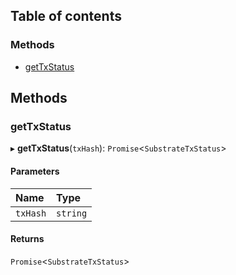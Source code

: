 ## Table of contents

### Methods

- [getTxStatus](substrate_src.Indexer.md#gettxstatus)

## Methods

### getTxStatus

▸ **getTxStatus**(`txHash`): `Promise`\<`SubstrateTxStatus`\>

#### Parameters

| Name | Type |
| :------ | :------ |
| `txHash` | `string` |

#### Returns

`Promise`\<`SubstrateTxStatus`\>
